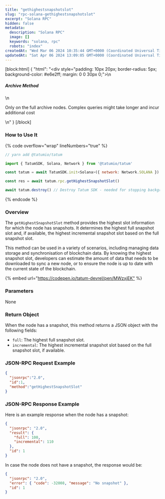 ```yaml
---
title: "gethighestsnapshotslot"
slug: "rpc-solana-gethighestsnapshotslot"
excerpt: "Solana RPC"
hidden: false
metadata: 
  description: "Solana RPC"
  image: []
  keywords: "solana, rpc"
  robots: "index"
createdAt: "Wed Mar 06 2024 10:35:44 GMT+0000 (Coordinated Universal Time)"
updatedAt: "Sat Apr 06 2024 13:09:05 GMT+0000 (Coordinated Universal Time)"
---
```

[block:html]
{
  "html": "<div style=\"padding: 10px 20px; border-radius: 5px; background-color: #e6e2ff; margin: 0 0 30px 0;\">\n  <h5>Archive Method</h5>\n  <p>Only on the full archive nodes. Complex queries might take longer and incur additional cost</p>\n</div>"
}
[/block]


### How to Use It

{% code overflow="wrap" lineNumbers="true" %}

```javascript
// yarn add @tatumio/tatum

import { TatumSDK, Solana, Network } from '@tatumio/tatum'

const tatum = await TatumSDK.init<Solana>({ network: Network.SOLANA })

const res = await tatum.rpc.getHighestSnapshotSlot()

await tatum.destroy() // Destroy Tatum SDK - needed for stopping background jobs
```

{% endcode %}

### Overview

The `getHighestSnapshotSlot` method provides the highest slot information for which the node has snapshots. It determines the highest full snapshot slot and, if available, the highest incremental snapshot slot based on the full snapshot slot.

This method can be used in a variety of scenarios, including managing data storage and synchronisation of blockchain data. By knowing the highest snapshot slot, developers can estimate the amount of data that needs to be downloaded to sync a new node, or to ensure the node is up to date with the current state of the blockchain.

{% embed url="<https://codepen.io/tatum-devrel/pen/MWzxjEK"> %}

### Parameters

None

### Return Object

When the node has a snapshot, this method returns a JSON object with the following fields:

- `full`: The highest full snapshot slot.
- `incremental`: The highest incremental snapshot slot based on the full snapshot slot, if available.

### JSON-RPC Request Example

```json
{
  "jsonrpc":"2.0",
  "id":1,
  "method":"getHighestSnapshotSlot"
}
```

### JSON-RPC Response Example

Here is an example response when the node has a snapshot:

```json
{
  "jsonrpc": "2.0",
  "result": {
    "full": 100,
    "incremental": 110
  },
  "id": 1
}
```

In case the node does not have a snapshot, the response would be:

```json
{
  "jsonrpc": "2.0",
  "error": { "code": -32008, "message": "No snapshot" },
  "id": 1
}
```
